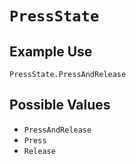 # `PressState`


## Example Use

`PressState.PressAndRelease`

## Possible Values

* `PressAndRelease`
* `Press`
* `Release`
